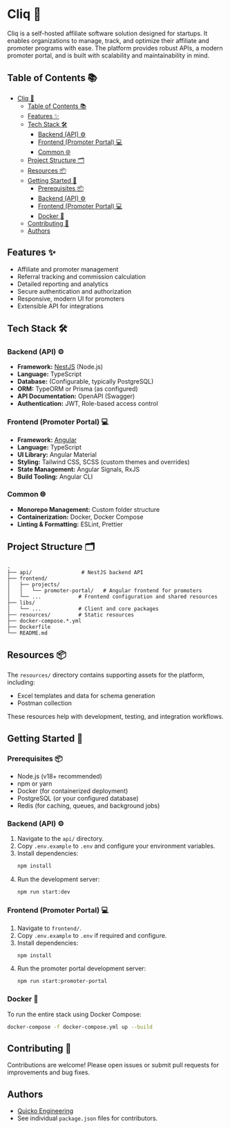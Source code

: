 # Cliq 🚀

Cliq is a self-hosted affiliate software solution designed for startups. It enables organizations to manage, track, and optimize their affiliate and promoter programs with ease. The platform provides robust APIs, a modern promoter portal, and is built with scalability and maintainability in mind.


## Table of Contents 📚

- [Cliq 🚀](#cliq-)
  - [Table of Contents 📚](#table-of-contents-)
  - [Features ✨](#features-)
  - [Tech Stack 🛠️](#tech-stack-️)
    - [Backend (API) ⚙️](#backend-api-️)
    - [Frontend (Promoter Portal) 💻](#frontend-promoter-portal-)
    - [Common 🌐](#common-)
  - [Project Structure 🗂️](#project-structure-️)
  - [Resources 📦](#resources-)
  - [Getting Started 🏁](#getting-started-)
    - [Prerequisites 📦](#prerequisites-)
    - [Backend (API) ⚙️](#backend-api-️-1)
    - [Frontend (Promoter Portal) 💻](#frontend-promoter-portal--1)
    - [Docker 🐳](#docker-)
  - [Contributing 🤝](#contributing-)
  - [Authors](#authors)


## Features ✨

- Affiliate and promoter management
- Referral tracking and commission calculation
- Detailed reporting and analytics
- Secure authentication and authorization
- Responsive, modern UI for promoters
- Extensible API for integrations


## Tech Stack 🛠️

### Backend (API) ⚙️
- **Framework:** [NestJS](https://nestjs.com/) (Node.js)
- **Language:** TypeScript
- **Database:** (Configurable, typically PostgreSQL)
- **ORM:** TypeORM or Prisma (as configured)
- **API Documentation:** OpenAPI (Swagger)
- **Authentication:** JWT, Role-based access control

### Frontend (Promoter Portal) 💻
- **Framework:** [Angular](https://angular.io/)
- **Language:** TypeScript
- **UI Library:** Angular Material
- **Styling:** Tailwind CSS, SCSS (custom themes and overrides)
- **State Management:** Angular Signals, RxJS
- **Build Tooling:** Angular CLI

### Common 🌐
- **Monorepo Management:** Custom folder structure
- **Containerization:** Docker, Docker Compose
- **Linting & Formatting:** ESLint, Prettier


## Project Structure 🗂️

```text
.  
├── api/                # NestJS backend API
├── frontend/
│   ├── projects/
│   │   └── promoter-portal/   # Angular frontend for promoters
│   └── ...            # Frontend configuration and shared resources
├── libs/
│   └── ...            # Client and core packages
├── resources/         # Static resources
├── docker-compose.*.yml
├── Dockerfile
└── README.md
```


## Resources 📦

The `resources/` directory contains supporting assets for the platform, including:
- Excel templates and data for schema generation
- Postman collection

These resources help with development, testing, and integration workflows.


## Getting Started 🏁

### Prerequisites 📦

- Node.js (v18+ recommended)
- npm or yarn
- Docker (for containerized deployment)
- PostgreSQL (or your configured database)
- Redis (for caching, queues, and background jobs)

### Backend (API) ⚙️

1. Navigate to the `api/` directory.
2. Copy `.env.example` to `.env` and configure your environment variables.
3. Install dependencies:
    ```sh
    npm install
    ```
4. Run the development server:
    ```sh
    npm run start:dev
    ```

### Frontend (Promoter Portal) 💻

1. Navigate to `frontend/`.
2. Copy `.env.example` to `.env` if required and configure.
3. Install dependencies:
    ```sh
    npm install
    ```
4. Run the promoter portal development server:
    ```sh
    npm run start:promoter-portal
    ```

### Docker 🐳

To run the entire stack using Docker Compose:

```sh
docker-compose -f docker-compose.yml up --build
```


## Contributing 🤝

Contributions are welcome! Please open issues or submit pull requests for improvements and bug fixes.

## Authors
- [Quicko Engineering](mailto:developer@quicko.org.in)
- See individual `package.json` files for contributors.
